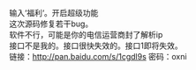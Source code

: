 ﻿输入‘福利‘。开启超级功能<br>
这次源码修复若干bug。<br>
软件不行，可能是你的电信运营商封了解析ip<br>
接口不是我的。接口很快失效的。接口1即将失效。<br>
链接：http://pan.baidu.com/s/1cgdl9s 密码：oxni<br>
